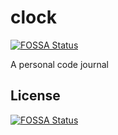 # clock
[![FOSSA Status](https://app.fossa.io/api/projects/git%2Bgithub.com%2Fsmokytheangel0%2Fclock.svg?type=shield)](https://app.fossa.io/projects/git%2Bgithub.com%2Fsmokytheangel0%2Fclock?ref=badge_shield)

A personal code journal


## License
[![FOSSA Status](https://app.fossa.io/api/projects/git%2Bgithub.com%2Fsmokytheangel0%2Fclock.svg?type=large)](https://app.fossa.io/projects/git%2Bgithub.com%2Fsmokytheangel0%2Fclock?ref=badge_large)